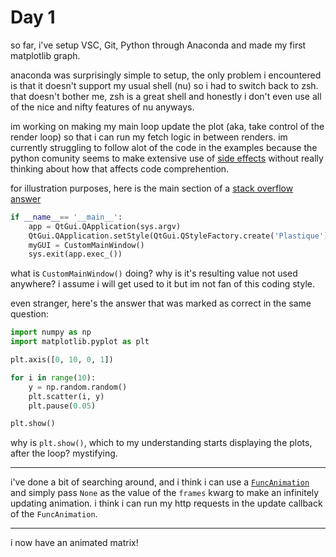 # Day 1

so far, i've setup VSC, Git, Python through Anaconda and made my first matplotlib graph.

anaconda was surprisingly simple to setup, the only problem i encountered is that it doesn't support my usual shell (nu) so i had to switch back to zsh. that doesn't bother me, zsh is a great shell and honestly i don't even use all of the nice and nifty features of nu anyways.

im working on making my main loop update the plot (aka, take control of the render loop) so that i can run my fetch logic in between renders. im currently struggling to follow alot of the code in the examples because the python comunity seems to make extensive use of [side effects](https://en.wikipedia.org/wiki/Side_effect_(computer_science)) without really thinking about how that affects code comprehention.

for illustration purposes, here is the main section of a [stack overflow answer](https://stackoverflow.com/questions/11874767/how-do-i-plot-in-real-time-in-a-while-loop)

```py
if __name__== '__main__':
    app = QtGui.QApplication(sys.argv)
    QtGui.QApplication.setStyle(QtGui.QStyleFactory.create('Plastique'))
    myGUI = CustomMainWindow()
    sys.exit(app.exec_())
```

what is `CustomMainWindow()` doing? why is it's resulting value not used anywhere?
i assume i will get used to it but im not fan of this coding style.

even stranger, here's the answer that was marked as correct in the same question:

```py
import numpy as np
import matplotlib.pyplot as plt

plt.axis([0, 10, 0, 1])

for i in range(10):
    y = np.random.random()
    plt.scatter(i, y)
    plt.pause(0.05)

plt.show()
```

why is `plt.show()`, which to my understanding starts displaying the plots, after the loop? mystifying.

---

i've done a bit of searching around, and i think i can use a [`FuncAnimation`](https://matplotlib.org/stable/api/_as_gen/matplotlib.animation.FuncAnimation.html#matplotlib.animation.FuncAnimation) and simply pass `None` as the value of the `frames` kwarg to make an infinitely updating animation. i think i can run my http requests in the update callback of the `FuncAnimation`.

---

i now have an animated matrix!
